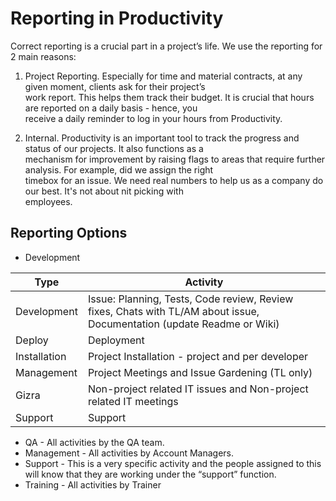 # Reporting in Productivity

Correct reporting is a crucial part in a project’s life. We use the reporting for 2 main reasons:

1. Project Reporting. Especially for time and material contracts, at any given moment, clients ask for their project’s  
   work report.  This helps them track their budget. It is crucial that hours are reported on a daily basis - hence, you  
   receive a daily reminder to log in your hours from Productivity.

2. Internal. Productivity is an important tool to track the progress and status of our projects.  It also functions as a  
   mechanism for improvement by raising flags to areas that require further analysis. For example, did we assign the right  
   timebox for an issue. We need real numbers to help us as a company do our best. It's not about nit picking with  
   employees.

## Reporting Options

* Development

| Type | Activity |
| --- | --- |
| Development | Issue: Planning, Tests, Code review, Review fixes, Chats with TL/AM about issue, Documentation (update Readme or Wiki) |
| Deploy | Deployment |
| Installation | Project Installation - project and per developer |
| Management | Project Meetings and Issue Gardening (TL only) |
| Gizra | Non-project related IT issues and Non-project related IT meetings |
| Support | Support |

* QA - All activities by the QA team.
* Management - All activities by Account Managers.
* Support - This is a very specific activity and the people assigned to this will know that they are working under the “support” function.
* Training - All activities by Trainer
